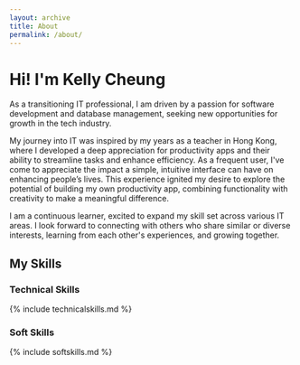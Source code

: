 ```yaml
---
layout: archive
title: About
permalink: /about/
---
```


# Hi! I'm Kelly Cheung
As a transitioning IT professional, I am driven by a passion for software development and database management, seeking new opportunities for growth in the tech industry.

My journey into IT was inspired by my years as a teacher in Hong Kong, where I developed a deep appreciation for productivity apps and their ability to streamline tasks and enhance efficiency. As a frequent user, I've come to appreciate the impact a simple, intuitive interface can have on enhancing people’s lives. This experience ignited my desire to explore the potential of building my own productivity app, combining functionality with creativity to make a meaningful difference.

I am a continuous learner, excited to expand my skill set across various IT areas. I look forward to connecting with others who share similar or diverse interests, learning from each other's experiences, and growing together.

## My Skills
### Technical Skills

{% include technicalskills.md %}
### Soft Skills

{% include softskills.md %}